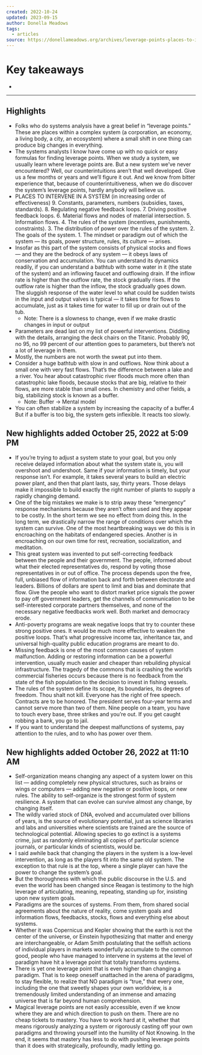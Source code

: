 ```yaml
---
created: 2022-10-24
updated: 2023-09-15
author: Donella Meadows
tags:
  - articles
source: https://donellameadows.org/archives/leverage-points-places-to-intervene-in-a-system/
---
```

# Key takeaways
- 

---

## Highlights
- Folks who do systems analysis have a great belief in “leverage points.” These are places within a complex system (a corporation, an economy, a living body, a city, an ecosystem) where a small shift in one thing can produce big changes in everything.
- The systems analysts I know have come up with no quick or easy formulas for finding leverage points. When we study a system, we usually learn where leverage points are. But a new system we’ve never encountered? Well, our counterintuitions aren’t that well developed. Give us a few months or years and we’ll figure it out. And we know from bitter experience that, because of counterintuitiveness, when we do discover the system’s leverage points, hardly anybody will believe us.
- PLACES TO INTERVENE IN A SYSTEM (in increasing order of effectiveness) 9. Constants, parameters, numbers (subsidies, taxes, standards). 8. Regulating negative feedback loops. 7. Driving positive feedback loops. 6. Material flows and nodes of material intersection. 5. Information flows. 4. The rules of the system (incentives, punishments, constraints). 3. The distribution of power over the rules of the system. 2. The goals of the system. 1. The mindset or paradigm out of which the system — its goals, power structure, rules, its culture — arises.
- Insofar as this part of the system consists of physical stocks and flows — and they are the bedrock of any system — it obeys laws of conservation and accumulation. You can understand its dynamics readily, if you can understand a bathtub with some water in it (the state of the system) and an inflowing faucet and outflowing drain. If the inflow rate is higher than the outflow rate, the stock gradually rises. If the outflow rate is higher than the inflow, the stock gradually goes down. The sluggish response of the water level to what could be sudden twists in the input and output valves is typical — it takes time for flows to accumulate, just as it takes time for water to fill up or drain out of the tub.
    - Note: There is a slowness to change, even if we make drastic changes in input or output
- Parameters are dead last on my list of powerful interventions. Diddling with the details, arranging the deck chairs on the Titanic. Probably 90, no 95, no 99 percent of our attention goes to parameters, but there’s not a lot of leverage in them.
- Mostly, the numbers are not worth the sweat put into them.
- Consider a huge bathtub with slow in and outflows. Now think about a small one with very fast flows. That’s the difference between a lake and a river. You hear about catastrophic river floods much more often than catastrophic lake floods, because stocks that are big, relative to their flows, are more stable than small ones. In chemistry and other fields, a big, stabilizing stock is known as a buffer.
    - Note: Buffer -> Mental model
- You can often stabilize a system by increasing the capacity of a buffer.4 But if a buffer is too big, the system gets inflexible. It reacts too slowly.
## New highlights added October 25, 2022 at 5:09 PM
- If you’re trying to adjust a system state to your goal, but you only receive delayed information about what the system state is, you will overshoot and undershoot. Same if your information is timely, but your response isn’t. For example, it takes several years to build an electric power plant, and then that plant lasts, say, thirty years. Those delays make it impossible to build exactly the right number of plants to supply a rapidly changing demand.
- One of the big mistakes we make is to strip away these “emergency” response mechanisms because they aren’t often used and they appear to be costly. In the short term we see no effect from doing this. In the long term, we drastically narrow the range of conditions over which the system can survive. One of the most heartbreaking ways we do this is in encroaching on the habitats of endangered species. Another is in encroaching on our own time for rest, recreation, socialization, and meditation.
- This great system was invented to put self-correcting feedback between the people and their government. The people, informed about what their elected representatives do, respond by voting those representatives in or out of office. The process depends upon the free, full, unbiased flow of information back and forth between electorate and leaders. Billions of dollars are spent to limit and bias and dominate that flow. Give the people who want to distort market price signals the power to pay off government leaders, get the channels of communication to be self-interested corporate partners themselves, and none of the necessary negative feedbacks work well. Both market and democracy erode.
- Anti-poverty programs are weak negative loops that try to counter these strong positive ones. It would be much more effective to weaken the positive loops. That’s what progressive income tax, inheritance tax, and universal high-quality public education programs are meant to do.
- Missing feedback is one of the most common causes of system malfunction. Adding or restoring information can be a powerful intervention, usually much easier and cheaper than rebuilding physical infrastructure. The tragedy of the commons that is crashing the world’s commercial fisheries occurs because there is no feedback from the state of the fish population to the decision to invest in fishing vessels.
- The rules of the system define its scope, its boundaries, its degrees of freedom. Thou shalt not kill. Everyone has the right of free speech. Contracts are to be honored. The president serves four-year terms and cannot serve more than two of them. Nine people on a team, you have to touch every base, three strikes and you’re out. If you get caught robbing a bank, you go to jail.
- If you want to understand the deepest malfunctions of systems, pay attention to the rules, and to who has power over them.
## New highlights added October 26, 2022 at 11:10 AM
- Self-organization means changing any aspect of a system lower on this list — adding completely new physical structures, such as brains or wings or computers — adding new negative or positive loops, or new rules. The ability to self-organize is the strongest form of system resilience. A system that can evolve can survive almost any change, by changing itself.
- The wildly varied stock of DNA, evolved and accumulated over billions of years, is the source of evolutionary potential, just as science libraries and labs and universities where scientists are trained are the source of technological potential. Allowing species to go extinct is a systems crime, just as randomly eliminating all copies of particular science journals, or particular kinds of scientists, would be.
- I said awhile back that changing the players in the system is a low-level intervention, as long as the players fit into the same old system. The exception to that rule is at the top, where a single player can have the power to change the system’s goal.
- But the thoroughness with which the public discourse in the U.S. and even the world has been changed since Reagan is testimony to the high leverage of articulating, meaning, repeating, standing up for, insisting upon new system goals.
- Paradigms are the sources of systems. From them, from shared social agreements about the nature of reality, come system goals and information flows, feedbacks, stocks, flows and everything else about systems.
- Whether it was Copernicus and Kepler showing that the earth is not the center of the universe, or Einstein hypothesizing that matter and energy are interchangeable, or Adam Smith postulating that the selfish actions of individual players in markets wonderfully accumulate to the common good, people who have managed to intervene in systems at the level of paradigm have hit a leverage point that totally transforms systems.
- There is yet one leverage point that is even higher than changing a paradigm. That is to keep oneself unattached in the arena of paradigms, to stay flexible, to realize that NO paradigm is “true,” that every one, including the one that sweetly shapes your own worldview, is a tremendously limited understanding of an immense and amazing universe that is far beyond human comprehension.
- Magical leverage points are not easily accessible, even if we know where they are and which direction to push on them. There are no cheap tickets to mastery. You have to work hard at it, whether that means rigorously analyzing a system or rigorously casting off your own paradigms and throwing yourself into the humility of Not Knowing. In the end, it seems that mastery has less to do with pushing leverage points than it does with strategically, profoundly, madly letting go.
